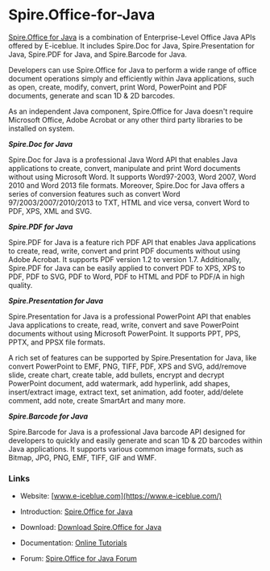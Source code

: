 # Spire.Office-for-Java
[Spire.Office for Java](https://www.e-iceblue.com/Introduce/office-for-java.html) is a combination of Enterprise-Level Office Java APIs offered by E-iceblue. It includes Spire.Doc for Java, Spire.Presentation for Java, Spire.PDF for Java, and Spire.Barcode for Java. 

Developers can use Spire.Office for Java to perform a wide range of office document operations simply and efficiently within Java applications, such as open, create, modify, convert, print Word, PowerPoint and PDF documents, generate and scan 1D & 2D barcodes. 

As an independent Java component, Spire.Office for Java doesn't require Microsoft Office, Adobe Acrobat or any other third party libraries to be installed on system.

***Spire.Doc for Java***

Spire.Doc for Java is a professional Java Word API that enables Java applications to create, convert, manipulate and print Word documents without using Microsoft Word. It supports Word97-2003, Word 2007, Word 2010 and Word 2013 file formats. Moreover, Spire.Doc for Java offers a series of conversion features such as convert Word 97/2003/2007/2010/2013 to TXT, HTML and vice versa, convert Word to PDF, XPS, XML and SVG.

***Spire.PDF for Java***

Spire.PDF for Java is a feature rich PDF API that enables Java applications to create, read, write, convert and print PDF documents without using Adobe Acrobat. It supports PDF version 1.2 to version 1.7. Additionally, Spire.PDF for Java can be easily applied to convert PDF to XPS, XPS to PDF, PDF to SVG, PDF to Word, PDF to HTML and PDF to PDF/A in high quality.

***Spire.Presentation for Java***

Spire.Presentation for Java is a professional PowerPoint API that enables Java applications to create, read, write, convert and save PowerPoint documents without using Microsoft PowerPoint. It supports PPT, PPS, PPTX, and PPSX file formats.

A rich set of features can be supported by Spire.Presentation for Java, like convert PowerPoint to EMF, PNG, TIFF, PDF, XPS and SVG, add/remove slide, create chart, create table, add bullets, encrypt and decrypt PowerPoint document, add watermark, add hyperlink, add shapes, insert/extract image, extract text, set animation, add footer, add/delete comment, add note, create SmartArt and many more.

***Spire.Barcode for Java***

Spire.Barcode for Java is a professional Java barcode API designed for developers to quickly and easily generate and scan 1D & 2D barcodes within Java applications. It supports various common image formats, such as Bitmap, JPG, PNG, EMF, TIFF, GIF and WMF.

### Links

*  Website: [www.e-iceblue.com](https://www.e-iceblue.com/)  

*  Introduction: [Spire.Office for Java](https://www.e-iceblue.com/Introduce/office-for-java.html)

*  Download: [Download Spire.Office for Java](https://www.e-iceblue.com/Download/office-for-java.html)

*  Documentation: [Online Tutorials](https://www.e-iceblue.com/Tutorials/JAVA.html)

*  Forum: [Spire.Office for Java Forum](https://www.e-iceblue.com/forum)
